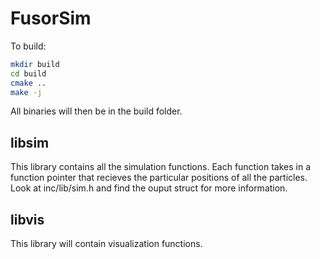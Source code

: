 # FusorSim

To build:
``` bash
mkdir build
cd build
cmake ..
make -j
```

All binaries will then be in the build folder.


## libsim
  This library contains all the simulation functions.
  Each function takes in a function pointer that recieves the particular positions of all the particles.
  Look at inc/lib/sim.h and find the ouput struct for more information.

## libvis
  This library will contain visualization functions.
